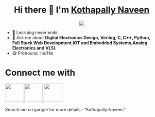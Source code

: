 <h1 align="center">
  Hi there 👋 I'm 
  <a href="https://www.linkedin.com/in/kothapally-naveen-reddy-8590ba22a//" target = "_blank">Kothapally Naveen</a>
</h1>
<div align="center">

<img href="https://git.io/typing-svg"><img src="https://readme-typing-svg.herokuapp.com?font=Fira+Code&weight=500&duration=3000&pause=500&color=18F2F7&center=true&width=435&lines=%F0%9F%A7%91%E2%80%8D%F0%9F%92%BB+Full+Stack+Developer+%3A);%F0%9F%8C%A5%EF%B8%8F+Cloud+Enthusiast.;%F0%9F%9A%80+Digital+Electronics+design." align="center" style="max-width: 100%;">
</div>


- 🌱 Learning never ends.
- 💬 Ask me about <strong>Digital Electronics Design, Verilog, C, C++, Python, Full Stack Web Development,IOT and Embedded Systems,Analog Electronics and VLSI.</strong>
- 😄 Pronouns: He/His
<div>
  <h1>Connect me with</h1>
  <a href="https://www.linkedin.com/in/kothapally-naveen-reddy-8590ba22a/" target = "_blank">
    <img src="https://upload.wikimedia.org/wikipedia/commons/thumb/c/ca/LinkedIn_logo_initials.png/800px-LinkedIn_logo_initials.png" width="60">
  </a>
  
  <a href="https://www.facebook.com/people/Naveen-Reddy/100014330850637/" target = "_blank">
    <img src="https://upload.wikimedia.org/wikipedia/commons/thumb/0/05/Facebook_Logo_%282019%29.png/1024px-Facebook_Logo_%282019%29.png" width="60">
  </a>
  <a href="https://wa.me/917995272848?text=Hello+Kothapally+Naveen+I%27m+contacting+you+from+your+GitHub+profile" target = "_blank">
    <img src="https://upload.wikimedia.org/wikipedia/commons/thumb/6/6b/WhatsApp.svg/1022px-WhatsApp.svg.png" width="60">
  </a>
  <p>Search me on google for more details : "Kothapally Naveen"</p>
</div>
